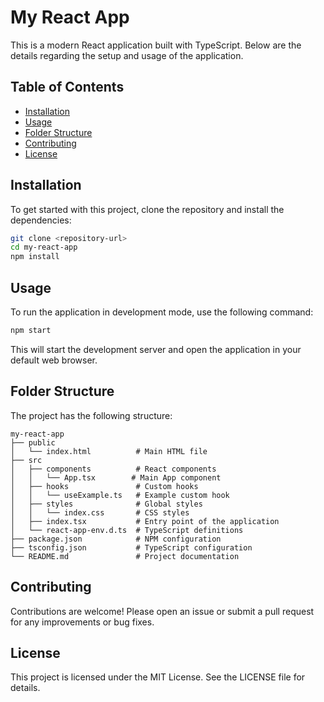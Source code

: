 # My React App

This is a modern React application built with TypeScript. Below are the details regarding the setup and usage of the application.

## Table of Contents

- [Installation](#installation)
- [Usage](#usage)
- [Folder Structure](#folder-structure)
- [Contributing](#contributing)
- [License](#license)

## Installation

To get started with this project, clone the repository and install the dependencies:

```bash
git clone <repository-url>
cd my-react-app
npm install
```

## Usage

To run the application in development mode, use the following command:

```bash
npm start
```

This will start the development server and open the application in your default web browser.

## Folder Structure

The project has the following structure:

```
my-react-app
├── public
│   └── index.html          # Main HTML file
├── src
│   ├── components          # React components
│   │   └── App.tsx        # Main App component
│   ├── hooks               # Custom hooks
│   │   └── useExample.ts   # Example custom hook
│   ├── styles              # Global styles
│   │   └── index.css       # CSS styles
│   ├── index.tsx           # Entry point of the application
│   └── react-app-env.d.ts  # TypeScript definitions
├── package.json            # NPM configuration
├── tsconfig.json           # TypeScript configuration
└── README.md               # Project documentation
```

## Contributing

Contributions are welcome! Please open an issue or submit a pull request for any improvements or bug fixes.

## License

This project is licensed under the MIT License. See the LICENSE file for details.
